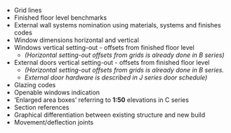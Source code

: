 - Grid lines
- Finished floor level benchmarks
- External wall systems nomination using materials, systems and finishes codes
- Window dimensions horizontal and vertical
- Windows vertical setting-out - offsets from finished floor level
    - _(Horizontal setting-out offsets from grids is already done in B series)_
- External doors vertical setting-out - offsets from finished floor level
    - _(Horizontal setting-out offsets from grids is already done in B series._
    - _External door hardware is described in J series door schedule)_
- Glazing codes
- Openable windows indication
- ‘Enlarged area boxes’ referring to **1:50** elevations in C series
- Section references
- Graphical differentiation between existing structure and new build
- Movement/deflection joints
